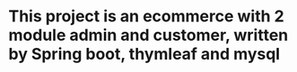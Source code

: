 # This project is an ecommerce with 2 module admin and customer, written by Spring boot, thymleaf and mysql
